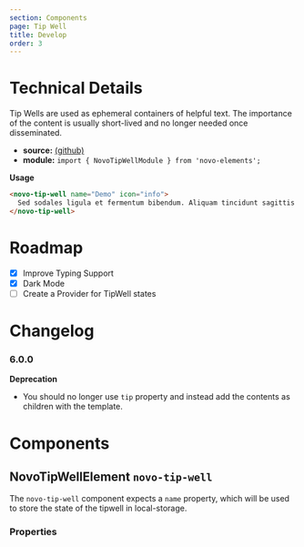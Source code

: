 ```yaml
---
section: Components
page: Tip Well
title: Develop
order: 3
---
```


# Technical Details

Tip Wells are used as ephemeral containers of helpful text. The importance of the content is usually short-lived and no longer needed once disseminated.

- **source:** [(github)](https://github.com/bullhorn/novo-elements/blob/master/projects/elements/components/tip-well)
- **module:** `import { NovoTipWellModule } from 'novo-elements';`

**Usage**

```html
<novo-tip-well name="Demo" icon="info">
  Sed sodales ligula et fermentum bibendum. Aliquam tincidunt sagittis leo eget auctor. Fusce eu sagittis metus, ut viverra magna. Mauris mollis nisl nec libero tincidunt posuere.
</novo-tip-well>
```

# Roadmap

- [x] Improve Typing Support
- [x] Dark Mode
- [ ] Create a Provider for TipWell states

# Changelog

### 6.0.0

**Deprecation**

- You should no longer use `tip` property and instead add the contents as children with the template.

# Components

## NovoTipWellElement `novo-tip-well`

The `novo-tip-well` component expects a `name` property, which will be used to store the state of the tipwell in local-storage.

### Properties

<props-table component="NovoTipWellElement"></props-table>

